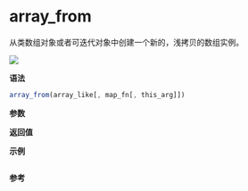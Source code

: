 # array_from

从类数组对象或者可迭代对象中创建一个新的，浅拷贝的数组实例。

![](https://img.shields.io/badge/-Array-blue)

**语法**

```js
array_from(array_like[, map_fn[, this_arg]])
```

**参数**

**返回值**

**示例**

```js

```

**参考**
